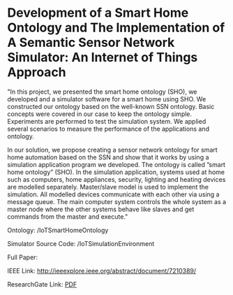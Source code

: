 # Development of a Smart Home Ontology and The Implementation of A Semantic Sensor Network Simulator: An Internet of Things Approach

"In this project, we presented the smart home ontology (SHO), we developed and a simulator software for a smart home using
SHO. We constructed our ontology based on the well-known SSN ontology. Basic concepts were covered in our case to keep
the ontology simple. Experiments are performed to test the simulation system. We applied several scenarios to measure
the performance of the applications and ontology.

In our solution, we propose creating a sensor network ontology for smart home automation based on the SSN and
show that it works by using a simulation application program we developed. The ontology is called ”smart home ontology”
(SHO). In the simulation application, systems used at home such as computers, home appliances, security, lighting and
heating devices are modelled separately. Master/slave model is used to implement the simulation. All modelled devices
communicate with each other via using a message queue. The main computer system controls the whole system as a master node where the other systems behave like slaves and
get commands from the master and execute."

Ontology: /IoTSmartHomeOntology

Simulator Source Code: /IoTSimulationEnvironment

Full Paper:

IEEE Link: http://ieeexplore.ieee.org/abstract/document/7210389/ 

ResearchGate Link: [PDF](https://www.researchgate.net/profile/Erdogan_Dogdu/publication/308850426_Development_of_a_smart_home_ontology_and_the_implementation_of_a_semantic_sensor_network_simulator_An_Internet_of_Things_approach/links/58014e0f08ae23fd1b620369.pdf)
